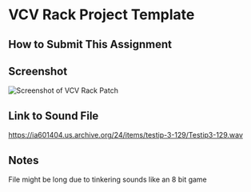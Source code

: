 # VCV Rack Project Template

## How to Submit This Assignment

## Screenshot

![Screenshot of VCV Rack Patch](screenshot.png)

## Link to Sound File

https://ia601404.us.archive.org/24/items/testip-3-129/Testip3-129.wav

## Notes

File might be long due to tinkering sounds like an 8 bit game
